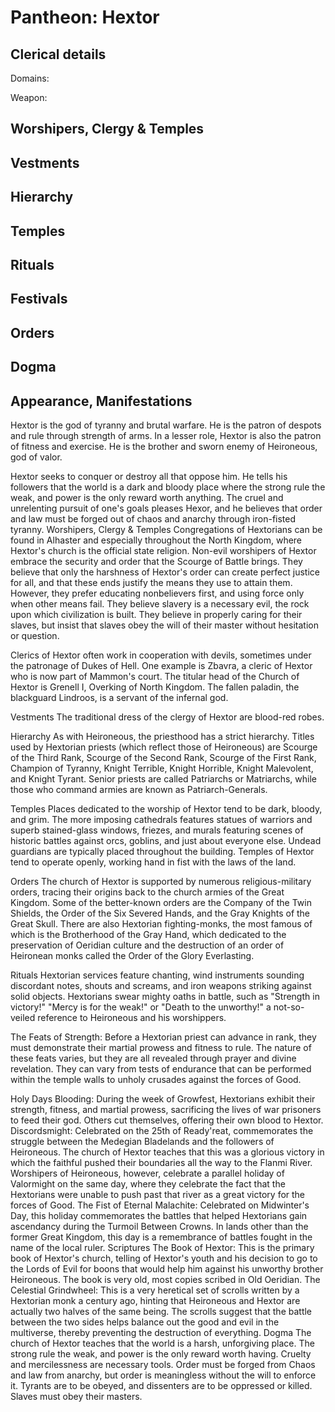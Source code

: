 # Pantheon: Hextor

## Clerical details
Domains: 

Weapon: 

## Worshipers, Clergy & Temples

## Vestments

## Hierarchy

## Temples

## Rituals

## Festivals

## Orders

## Dogma

## Appearance, Manifestations



Hextor is the god of tyranny and brutal warfare. He is the patron of despots and rule through strength of arms. In a lesser role, Hextor is also the patron of fitness and exercise. He is the brother and sworn enemy of Heironeous, god of valor.

Hextor seeks to conquer or destroy all that oppose him. He tells his followers that the world is a dark and bloody place where the strong rule the weak, and power is the only reward worth anything. The cruel and unrelenting pursuit of one's goals pleases Hexor, and he believes that order and law must be forged out of chaos and anarchy through iron-fisted tyranny.
Worshipers, Clergy & Temples
Congregations of Hextorians can be found in Alhaster and especially throughout the North Kingdom, where Hextor's church is the official state religion. Non-evil worshipers of Hextor embrace the security and order that the Scourge of Battle brings. They believe that only the harshness of Hextor's order can create perfect justice for all, and that these ends justify the means they use to attain them. However, they prefer educating nonbelievers first, and using force only when other means fail. They believe slavery is a necessary evil, the rock upon which civilization is built. They believe in properly caring for their slaves, but insist that slaves obey the will of their master without hesitation or question.

Clerics of Hextor often work in cooperation with devils, sometimes under the patronage of Dukes of Hell. One example is Zbavra, a cleric of Hextor who is now part of Mammon's court. The titular head of the Church of Hextor is Grenell I, Overking of North Kingdom. The fallen paladin, the blackguard Lindroos, is a servant of the infernal god.

Vestments
The traditional dress of the clergy of Hextor are blood-red robes.

Hierarchy
As with Heironeous, the priesthood has a strict hierarchy. Titles used by Hextorian priests (which reflect those of Heironeous) are Scourge of the Third Rank, Scourge of the Second Rank, Scourge of the First Rank, Champion of Tyranny, Knight Terrible, Knight Horrible, Knight Malevolent, and Knight Tyrant. Senior priests are called Patriarchs or Matriarchs, while those who command armies are known as Patriarch-Generals.

Temples
Places dedicated to the worship of Hextor tend to be dark, bloody, and grim. The more imposing cathedrals features statues of warriors and superb stained-glass windows, friezes, and murals featuring scenes of historic battles against orcs, goblins, and just about everyone else. Undead guardians are typically placed throughout the building. Temples of Hextor tend to operate openly, working hand in fist with the laws of the land.

Orders
The church of Hextor is supported by numerous religious-military orders, tracing their origins back to the church armies of the Great Kingdom. Some of the better-known orders are the Company of the Twin Shields, the Order of the Six Severed Hands, and the Gray Knights of the Great Skull. There are also Hextorian fighting-monks, the most famous of which is the Brotherhood of the Gray Hand, which dedicated to the preservation of Oeridian culture and the destruction of an order of Heironean monks called the Order of the Glory Everlasting.

Rituals
Hextorian services feature chanting, wind instruments sounding discordant notes, shouts and screams, and iron weapons striking against solid objects. Hextorians swear mighty oaths in battle, such as "Strength in victory!" "Mercy is for the weak!" or "Death to the unworthy!" a not-so-veiled reference to Heironeous and his worshippers.

The Feats of Strength: Before a Hextorian priest can advance in rank, they must demonstrate their martial prowess and fitness to rule. The nature of these feats varies, but they are all revealed through prayer and divine revelation. They can vary from tests of endurance that can be performed within the temple walls to unholy crusades against the forces of Good.

Holy Days
Blooding: During the week of Growfest, Hextorians exhibit their strength, fitness, and martial prowess, sacrificing the lives of war prisoners to feed their god. Others cut themselves, offering their own blood to Hextor.
Discordsmight: Celebrated on the 25th of Ready'reat, commemorates the struggle between the Medegian Bladelands and the followers of Heironeous. The church of Hextor teaches that this was a glorious victory in which the faithful pushed their boundaries all the way to the Flanmi River. Worshipers of Heironeous, however, celebrate a parallel holiday of Valormight on the same day, where they celebrate the fact that the Hextorians were unable to push past that river as a great victory for the forces of Good.
The Fist of Eternal Malachite: Celebrated on Midwinter's Day, this holiday commemorates the battles that helped Hextorians gain ascendancy during the Turmoil Between Crowns. In lands other than the former Great Kingdom, this day is a remembrance of battles fought in the name of the local ruler.
Scriptures
The Book of Hextor: This is the primary book of Hextor's church, telling of Hextor's youth and his decision to go to the Lords of Evil for boons that would help him against his unworthy brother Heironeous. The book is very old, most copies scribed in Old Oeridian.
The Celestial Grindwheel: This is a very heretical set of scrolls written by a Hextorian monk a century ago, hinting that Heironeous and Hextor are actually two halves of the same being. The scrolls suggest that the battle between the two sides helps balance out the good and evil in the multiverse, thereby preventing the destruction of everything.
Dogma
The church of Hextor teaches that the world is a harsh, unforgiving place. The strong rule the weak, and power is the only reward worth having. Cruelty and mercilessness are necessary tools. Order must be forged from Chaos and law from anarchy, but order is meaningless without the will to enforce it. Tyrants are to be obeyed, and dissenters are to be oppressed or killed. Slaves must obey their masters.